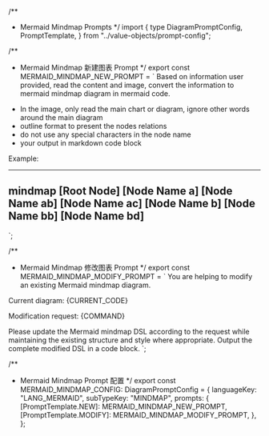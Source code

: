 /**
 * Mermaid Mindmap Prompts
 */
import {
	type DiagramPromptConfig,
	PromptTemplate,
} from "../value-objects/prompt-config";

/**
 * Mermaid Mindmap 新建图表 Prompt
 */
export const MERMAID_MINDMAP_NEW_PROMPT = `
Based on information user provided, read the content and image, convert the information to mermaid mindmap diagram in mermaid code.

- In the image, only read the main chart or diagram, ignore other words around the main diagram
- outline format to present the nodes relations
- do not use any special characters in the node name
- your output in markdown code block

Example:

----------------------------------
mindmap
  [Root Node]
    [Node Name a]
      [Node Name ab]
      [Node Name ac]
    [Node Name b]
      [Node Name bb]
      [Node Name bd]
----------------------------------
`;

/**
 * Mermaid Mindmap 修改图表 Prompt
 */
export const MERMAID_MINDMAP_MODIFY_PROMPT = `
You are helping to modify an existing Mermaid mindmap diagram.

Current diagram:
{CURRENT_CODE}

Modification request:
{COMMAND}

Please update the Mermaid mindmap DSL according to the request while maintaining the existing structure and style where appropriate.
Output the complete modified DSL in a code block.
`;

/**
 * Mermaid Mindmap Prompt 配置
 */
export const MERMAID_MINDMAP_CONFIG: DiagramPromptConfig = {
	languageKey: "LANG_MERMAID",
	subTypeKey: "MINDMAP",
	prompts: {
		[PromptTemplate.NEW]: MERMAID_MINDMAP_NEW_PROMPT,
		[PromptTemplate.MODIFY]: MERMAID_MINDMAP_MODIFY_PROMPT,
	},
};
